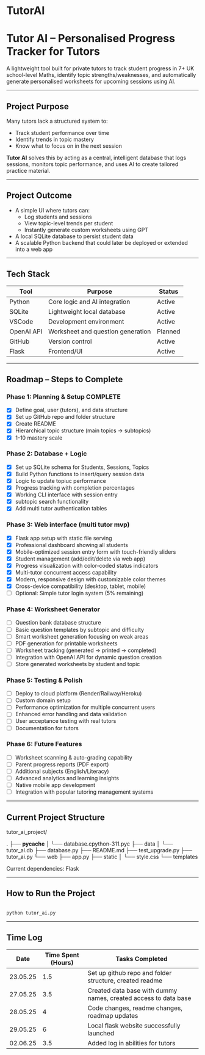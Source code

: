 # TutorAI

# Tutor AI – Personalised Progress Tracker for Tutors

A lightweight tool built for private tutors to track student progress in 7+ UK school-level Maths, identify topic strengths/weaknesses, and automatically generate personalised worksheets for upcoming sessions using AI.

---

## Project Purpose

Many tutors lack a structured system to:
- Track student performance over time
- Identify trends in topic mastery
- Know what to focus on in the next session

**Tutor AI** solves this by acting as a central, intelligent database that logs sessions, monitors topic performance, and uses AI to create tailored practice material.

---

## Project Outcome

- A simple UI where tutors can:
  - Log students and sessions
  - View topic-level trends per student
  - Instantly generate custom worksheets using GPT
- A local SQLite database to persist student data
- A scalable Python backend that could later be deployed or extended into a web app

---

## Tech Stack

| Tool         | Purpose                          | Status |
|--------------|----------------------------------|--------|
| Python       | Core logic and AI integration    | Active |
| SQLite       | Lightweight local database       | Active |
| VSCode       | Development environment          | Active |
| OpenAI API   | Worksheet and question generation | Planned |
| GitHub       | Version control                  | Active |
| Flask        | Frontend/UI                      | Active |

---

## Roadmap – Steps to Complete

### Phase 1: Planning & Setup COMPLETE
- [x] Define goal, user (tutors), and data structure
- [x] Set up GitHub repo and folder structure
- [x] Create README
- [x] Hierarchical topic structure (main topics -> subtopics)
- [x] 1-10 mastery scale
 
### Phase 2: Database + Logic
- [x] Set up SQLite schema for Students, Sessions, Topics
- [x] Build Python functions to insert/query session data
- [x] Logic to update topiuc performance
- [x] Progress tracking with completion percentages
- [x] Working CLI interface with session entry
- [x] subtopic search functionality
- [x] Add multi tutor authentication tables

### Phase 3: Web interface (multi tutor mvp)
- [x] Flask app setup with static file serving
- [x] Professional dashboard showing all students
- [x] Mobile-optimized session entry form with touch-friendly sliders
- [x] Student management (add/edit/delete via web app)
- [x] Progress visualization with color-coded status indicators
- [x] Multi-tutor concurrent access capability
- [x] Modern, responsive design with customizable color themes
- [x] Cross-device compatibility (desktop, tablet, mobile)
- [ ] Optional: Simple tutor login system (5% remaining)

### Phase 4: Worksheet Generator
- [ ] Question bank database structure
- [ ] Basic question templates by subtopic and difficulty
- [ ] Smart worksheet generation focusing on weak areas
- [ ] PDF generation for printable worksheets
- [ ] Worksheet tracking (generated → printed → completed)
- [ ] Integration with OpenAI API for dynamic question creation
- [ ] Store generated worksheets by student and topic

### Phase 5: Testing & Polish
- [ ] Deploy to cloud platform (Render/Railway/Heroku)
- [ ] Custom domain setup
- [ ] Performance optimization for multiple concurrent users
- [ ] Enhanced error handling and data validation
- [ ] User acceptance testing with real tutors
- [ ] Documentation for tutors

### Phase 6: Future Features 
- [ ] Worksheet scanning & auto-grading capability
- [ ] Parent progress reports (PDF export)
- [ ] Additional subjects (English/Literacy)
- [ ] Advanced analytics and learning insights
- [ ] Native mobile app development
- [ ] Integration with popular tutoring management systems

---

## Current Project Structure

tutor_ai_project/

.
├── __pycache__
│   └── database.cpython-311.pyc
├── data
│   └── tutor_ai.db
├── database.py
├── README.md
├── test_upgrade.py
├── tutor_ai.py
└── web
    ├── app.py
    ├── static
    │   └── style.css
    └── templates

Current dependencies: Flask

---

## How to Run the Project

```bash

python tutor_ai.py

```

---

## Time Log

| Date | Time Spent (Hours) | Tasks Completed |
|------|------------|-----------------|
| 23.05.25 | 1.5 | Set up github repo and folder structure, created readme |
| 27.05.25 | 3.5 | Created data base with dummy names, created access to data base |
| 28.05.25 | 4 | Code changes, readme changes, roadmap updates|
| 29.05.25 | 6 | Local flask website successfully launched |
| 02.06.25 | 3.5 | Added log in abilities for tutors |











